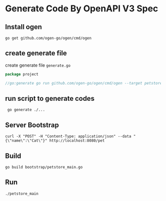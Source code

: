 # Generate Code By OpenAPI V3 Spec

## Install ogen

```shell
go get github.com/ogen-go/ogen/cmd/ogen
```

## create generate file

create generate file ```generate.go```
```go
package project

//go:generate go run github.com/ogen-go/ogen/cmd/ogen --target petstore --clean petstore.yml
```

## run script to generate codes

```shell
 go generate ./...
```

## Server Bootstrap

```shell
curl -X "POST" -H "Content-Type: application/json" --data "{\"name\":\"Cat\"}" http://localhost:8080/pet
```

## Build

```shell
go build bootstrap/petstore_main.go
```

## Run

```shell
./petstore_main
```